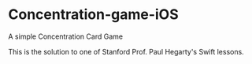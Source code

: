 # Concentration-game-iOS
A simple Concentration Card Game

This is the solution to one of Stanford Prof. Paul Hegarty's Swift lessons.

